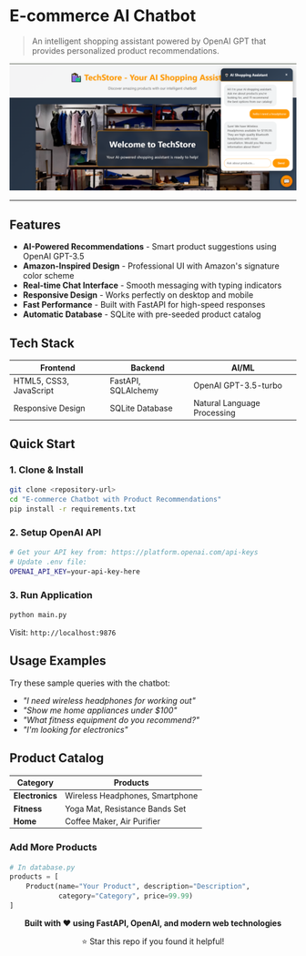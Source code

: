 # E-commerce AI Chatbot

> An intelligent shopping assistant powered by OpenAI GPT that provides personalized product recommendations.

![1753823345556](image/README/1753823345556.png)

---

## Features

- **AI-Powered Recommendations** - Smart product suggestions using OpenAI GPT-3.5
- **Amazon-Inspired Design** - Professional UI with Amazon's signature color scheme
- **Real-time Chat Interface** - Smooth messaging with typing indicators
- **Responsive Design** - Works perfectly on desktop and mobile
- **Fast Performance** - Built with FastAPI for high-speed responses
- **Automatic Database** - SQLite with pre-seeded product catalog

## Tech Stack

| Frontend                | Backend             | AI/ML                       |
| ----------------------- | ------------------- | --------------------------- |
| HTML5, CSS3, JavaScript | FastAPI, SQLAlchemy | OpenAI GPT-3.5-turbo        |
| Responsive Design       | SQLite Database     | Natural Language Processing |

## Quick Start

### 1. Clone & Install

```bash
git clone <repository-url>
cd "E-commerce Chatbot with Product Recommendations"
pip install -r requirements.txt
```

### 2. Setup OpenAI API

```bash
# Get your API key from: https://platform.openai.com/api-keys
# Update .env file:
OPENAI_API_KEY=your-api-key-here
```

### 3. Run Application

```bash
python main.py
```

Visit: `http://localhost:9876` 

## Usage Examples

Try these sample queries with the chatbot:

- *"I need wireless headphones for working out"*
- *"Show me home appliances under $100"*
- *"What fitness equipment do you recommend?"*
- *"I'm looking for electronics"*

## Product Catalog

| Category              | Products                        |
| --------------------- | ------------------------------- |
| **Electronics** | Wireless Headphones, Smartphone |
| **Fitness**     | Yoga Mat, Resistance Bands Set  |
| **Home**        | Coffee Maker, Air Purifier      |

### Add More Products

```python
# In database.py
products = [
    Product(name="Your Product", description="Description", 
            category="Category", price=99.99)
]
```

<div align="center">

**Built with ❤️ using FastAPI, OpenAI, and modern web technologies**

⭐ Star this repo if you found it helpful!

</div>
